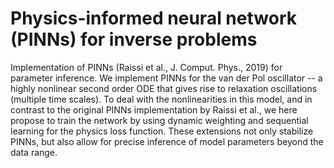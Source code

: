 # Physics-informed neural network (PINNs) for inverse problems

Implementation of PINNs (Raissi et al., J. Comput. Phys., 2019) for parameter inference. We implement PINNs for the van der Pol oscillator -- a highly nonlinear second order ODE that gives rise to relaxation oscillations (multiple time scales). To deal with the nonlinearities in this model, and in contrast to the original PINNs implementation by Raissi et al., we here propose to train the network by using dynamic weighting and sequential learning for the physics loss function. These extensions not only stabilize PINNs, but also allow for precise inference of model parameters beyond the data range.
